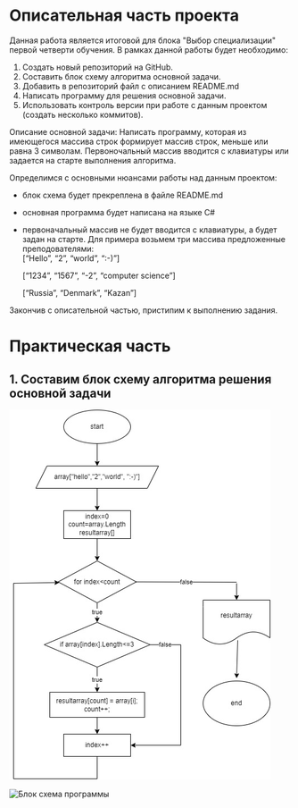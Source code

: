 # Описательная часть проекта
Данная работа является итоговой для блока "Выбор специализации" первой четверти обучения. В рамках данной работы будет необходимо:  
1. Создать новый репозиторий на GitHub.  
2. Составить блок схему алгоритма основной задачи.  
3. Добавить в репозиторий файл с описанием README.md  
4. Написать программу для решения основной задачи.  
5. Использовать контроль версии при работе с данным проектом (создать несколько коммитов).  

Описание основной задачи: Написать программу, которая из имеющегося массива строк формирует массив строк, меньше или равна 3 символам. Первоночальный массив вводится с клавиатуры или задается на старте выполнения алгоритма.  

Определимся с основными нюансами работы над данным проектом:  
 - блок схема будет прекреплена в файле README.md  
 - основная программа будет написана на языке С#  
 - первоначальный массив не будет вводится с клавиатуры, а будет задан на старте. Для примера возьмем три массива предложенные преподователями:  
 [“Hello”, “2”, “world”, “:-)”]   

   [“1234”, “1567”, “-2”, “computer science”]   

   [“Russia”, “Denmark”, “Kazan”]     


 Закончив с описательной частью, пристипим к выполнению задания.  

 # Практическая часть
 ## 1. Составим блок схему алгоритма решения основной задачи   


 ![ Блок схема программы ](/image/algoritm1.jpg)  

 ![Блок схема программы](https://github.com/Iwan201087/results_of_first_quarter-.git/main/image/Algoritm1.jpg)


